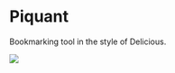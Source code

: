# Piquant

Bookmarking tool in the style of Delicious.

![](https://static.ayukmr.com/repos/piquant/1.png)
